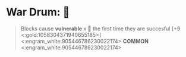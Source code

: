 # **War Drum**: 🥁 
> Blocks cause __vulnerable__ x 👥 the first time they are succesful [+9 <:gold:1058304371940655185>]
<:engram_white:905446786230022174> __COMMON__ <:engram_white:905446786230022174>
